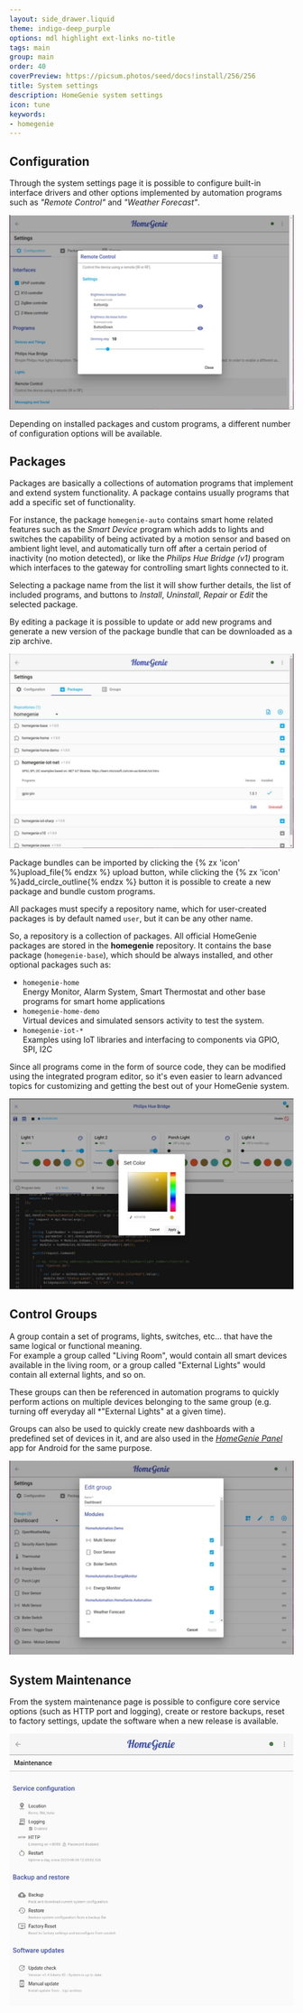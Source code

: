 ```yaml
---
layout: side_drawer.liquid
theme: indigo-deep_purple
options: mdl highlight ext-links no-title
tags: main
group: main
order: 40
coverPreview: https://picsum.photos/seed/docs!install/256/256
title: System settings
description: HomeGenie system settings
icon: tune
keywords:
- homegenie
---
```


## Configuration

Through the system settings page it is possible to configure built-in interface
drivers and other options implemented by automation programs such as
*"Remote Control"* and *"Weather Forecast"*.

<div class="media-container">
    <img src="images/configure_system_02.jpg">
</div>

Depending on installed packages and custom programs, a different number of configuration
options will be available.

<a name="packages"></a>

## Packages

Packages are basically a collections of automation programs that implement and extend
system functionality. A package contains usually programs that add a specific set of
functionality.

For instance, the package `homegenie-auto` contains smart home related
features such as the *Smart Device* program which adds to lights and switches the
capability of being activated by a motion sensor and based on ambient light level,
and automatically turn off after a certain period of inactivity (no motion detected),
or like the *Philips Hue Bridge (v1)* program which interfaces to the gateway for
controlling smart lights connected to it.


Selecting a package name from the list it will show further details, the list of
included programs, and buttons to *Install*, *Uninstall*, *Repair* or *Edit* the
selected package.


By editing a package it is possible to update or add new programs and generate a new
version of the package bundle that can be downloaded as a zip archive.



<div class="media-container">
    <img src="images/package_manager_02.jpg">
</div>



Package bundles can be imported by clicking the {% zx 'icon' %}upload_file{% endzx %}
upload button, while clicking the {% zx 'icon' %}add_circle_outline{% endzx %} button
it is possible to create a new package and bundle custom programs.


All packages must specify a repository name, which for user-created packages is by
default named `user`, but it can be any other name.

So, a repository is a collection of packages. All official HomeGenie packages are stored
in the **homegenie** repository.
It contains the base package (`homegenie-base`), which should be always installed,
and other optional packages such as:

- `homegenie-home`  
  Energy Monitor, Alarm System, Smart Thermostat and other base programs for smart home applications
- `homegenie-home-demo`  
  Virtual devices and simulated sensors activity to test the system.
- `homegenie-iot-*`  
  Examples using IoT libraries and interfacing to components via GPIO, SPI, I2C



Since all programs come in the form of source code, they can be modified using the integrated
program editor, so it's even easier to learn advanced topics for customizing and getting the
best out of your HomeGenie system.


<div class="media-container">
    <img src="images/programs_editor_03.jpg">
</div>




## Control Groups
 
A group contain a set of programs, lights, switches, etc... that have the same logical
or functional meaning.  
For example a group called "Living Room", would contain all smart devices available in the
living room, or a group called "External Lights" would contain all external lights, and so on.

These groups can then be referenced in automation programs to quickly perform actions on multiple
devices belonging to the same group (e.g. turning off everyday all *"External Lights" at a
given time). 

Groups can also be used to quickly create new dashboards with a predefined set of devices in it,
and are also used in the *[HomeGenie Panel](../panel)* app for Android for the same purpose.


<div class="media-container">
    <img src="images/control_groups_02.jpg">
</div>


## System Maintenance

From the system maintenance page is possible to configure core service options (such as HTTP port
and logging), create or restore backups, reset to factory settings, update the software when
a new release is available.

<div class="media-container">
    <img src="images/system_maintenance_02.jpg">
</div>
